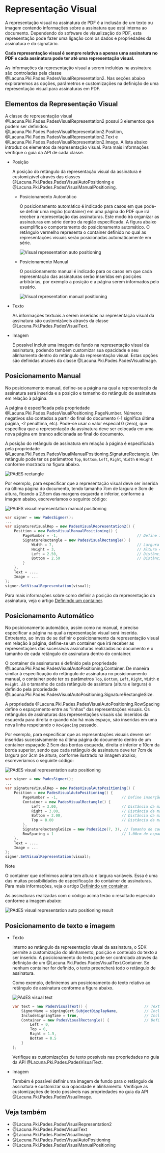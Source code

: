 ﻿# Representação Visual

A representação visual na assinatura de PDF é a inclusão de um texto ou imagem contendo informações sobre a assinatura
que está interna ao documento. Dependendo do software de visualização do PDF, esta representação pode fazer uma ligação
com os dados e propriedades da assinatura e do signatário.

**Cada representação visual é sempre relativa a apenas uma assinatura no PDF e cada assinatura  pode ter até uma representação visual.**

As informações da representação visual a serem incluídas na assinatura são controladas pela classe
@Lacuna.Pki.Pades.PadesVisualRepresentation2. Nas seções abaixo exploraremos as opções, parâmetros e customizações na
definição de uma representação visual para assinaturas em PDF.

## Elementos da Representação Visual

A classe de representação visual @Lacuna.Pki.Pades.PadesVisualRepresentation2 possui 3 elementos que podem ser definidos:
@Lacuna.Pki.Pades.PadesVisualRepresentation2.Position, @Lacuna.Pki.Pades.PadesVisualRepresentation2.Text e
@Lacuna.Pki.Pades.PadesVisualRepresentation2.Image. A lista abaixo introduz os elementos da representação visual.
Para mais informações verifique o guia da API de cada classe.

* Posição

  A posição do retângulo da representação visual da assinatura é customizável através das classes
  @Lacuna.Pki.Pades.PadesVisualAutoPositioning e @Lacuna.Pki.Pades.PadesVisualManualPositioning.

  * Posicionamento Automático

    O posicionamento automático é indicado para casos em que pode-se definir uma região (container) em uma página do PDF
	que irá receber a representação das assinaturas. Este modo irá organizar as assinaturas em série dentro da região
	especificada. A figura abaixo exemplifica o comportamento do posicionamento automático. O retângulo vermelho representa
	o container definido no qual as representações visuais serão posicionadas automaticamente em série.

    ![Visual representation auto positioning](../../../../../../images/pki-sdk/visual-rep-result-mini.png)

  * Posicionamento Manual

    O posicionamento manual é indicado para os casos em que cada representação das assinaturas serão inseridas em posições
    arbitrárias, por exemplo a posição e a página serem informados pelo usuário.

    ![Visual representation manual positioning](../../../../../../images/pki-sdk/visual-rep-manual-mini.png)

* Texto

  As informações textuais a serem inseridas na representação visual da assinatura são customizáveis através da classe
  @Lacuna.Pki.Pades.PadesVisualText.

* Imagem

  É possível incluir uma imagem de fundo na representação visual da assinatura, podendo também customizar sua opacidade
  e seu alinhamento dentro do retângulo da representação visual. Estas opções são definidas através da classe
  @Lacuna.Pki.Pades.PadesVisualImage.

## Posicionamento Manual

No posicionamento manual, define-se a página na qual a representação da assinatura será inserida e a posição e tamanho
do retângulo de assinatura em relação à página.

A página é especificada pela propriedade @Lacuna.Pki.Pades.PadesVisualPositioning.PageNumber. Números negativos são
contados a partir do final do documento (-1 significa última página, -2 penúltima, etc). Pode-se usar o valor especial
0 (zero), que especifica que a representação da assinatura deve ser colocada em uma nova página em branco adicionada
ao final do documento.

A posição do retângulo de assinatura em relação à página é especificada pela propriedade
@Lacuna.Pki.Pades.PadesVisualManualPositioning.SignatureRectangle. Um retângulo pode ter os parâmetros `Top`, `Bottom`,
`Left`, `Right`, `Width` e `Height` conforme mostrado na figura abaixo.

![PAdES rectangle](../../../../../../images/pki-sdk/pades-rectangle.png)

Por exemplo, para especificar que a representação visual deve ser inserida na última página do documento, tendo tamanho
7cm de largura e 3cm de altura, ficando a 2.5cm das margens esquerda e inferior, conforme a imagem abaixo, escreveríamos
o seguinte código:

![PAdES visual representation manual positioning](../../../../../../images/pki-sdk/pades-visual-rep-manual-pos.png)

```cs
var signer = new PadesSigner();
...
var signatureVisualRep = new PadesVisualRepresentation2() {
    Position = new PadesVisualManualPositioning() {
        PageNumber = -1,                                    // Define inserção na última página do documento
        SignatureRectangle = new PadesVisualRectangle() {
            Width = 7,                                      // Largura = 7cm
            Height = 3,                                     // Altura = 3cm
            Left = 2.50,                                    // Distância da margem esquerda = 2.50cm
            Bottom = 2.50                                   // Distância da margem inferior = 2.50cm
        }
    },
    Text = ...,
    Image = ...
};
signer.SetVisualRepresentation(visual);
 ```

Para mais informações sobre como definir a posição da representação da assinatura, veja o artigo
[Definindo um container](containers.md).

## Posicionamento Automático

No posicionamento automático, assim como no manual, é preciso especificar a página na qual a representação visual será
inserida. Entretanto, ao invés de se definir o posicionamento da representação visual em relação à página, define-se um
container que irá receber as representações das sucessivas assinaturas realizadas no documento e o tamanho de cada
retângulo de assinatura dentro do container.

O container de assinaturas é definido pela propriedade @Lacuna.Pki.Pades.PadesVisualAutoPositioning.Container. De
maneira similar à especificação do retângulo de assinatura no posicionamento manual, o container pode ter os parâmetros
`Top`, `Bottom`, `Left`, `Right`, `Width` e `Height`. Já o tamanho de cada retângulo de assintura (altura e largura) é
definido pela propriedade @Lacuna.Pki.Pades.PadesVisualAutoPositioning.SignatureRectangleSize.

A propriedade @Lacuna.Pki.Pades.PadesVisualAutoPositioning.RowSpacing define o espaçamento entre as "linhas" das
representações visuais. Os retângulos de assinaturas das representações visuais são inseridos da esquerda para direita e
quando não há mais espaço, são inseridas em uma nova linha respeitando o `RowSpacing` passado.

Por exemplo, para especificar que as representações visuais devem ser inseridas sucessivamente na última página do
documento dentro de um container espaçado 2.5cm das bordas esquerda, direita e inferior e 10cm da borda superior, sendo
que cada retângulo de assinatura deve ter 7cm de largura por 3cm de altura, conforme ilustrado na imagem abaixo,
escreveríamos o seguinte código:

![PAdES visual representation auto positioning](../../../../../../images/pki-sdk/auto-positioning.png)

```cs
var signer = new PadesSigner();
...
var signatureVisualRep = new PadesVisualAutoPositioning() {
    Position = new PadesVisualAutoPositioning() {
        PageNumber = -1,                             // Define inserção na última página do documento
        Container = new PadesVisualRectangle() {
            Left = 3.00,                             // Distância da margem esquerda = 3.00cm
            Right = 3.00,                            // Distância da margem direita = 3.00cm
            Bottom = 2.00,                           // Distância da margem inferior = 2.00cm
            Top = 8.00                               // Distância da margem superior = 8.00cm
        },
        SignatureRectangleSize = new PadesSize(7, 3), // Tamanho de cada retângulo de assinatura (largura x altura),
        RowSpacing = 1                               // 1.00cm de espaçamento entre linhas
    },
    Text = ...,
    Image = ...
};
signer.SetVisualRepresentation(visual);
```

> [!NOTE]
> O container que definimos acima tem altura e largura variáveis. Essa é uma das muitas possibilidades de especificação
> do container de assinaturas. Para mais informações, veja o artigo [Definindo um container](containers.md).

As assinaturas realizadas com o código acima terão o resultado esperado conforme a imagem abaixo:

![PAdES visual representation auto positioning result](../../../../../../images/pki-sdk/visual-rep-result.png)

## Posicionamento de texto e imagem

* Texto

  Interno ao retângulo da representação visual da assinatura, o SDK permite a customização do alinhamento, posição e
  conteúdo do texto a ser inserido. A posicionamento do texto pode ser controlado através da definição de um
  @Lacuna.Pki.Pades.PadesVisualText.Container. Se nenhum container for definido, o texto preencherá todo o retângulo
  de assinatura.

  Como exemplo, definiremos um posicionamento do texto relativo ao retângulo de assinatura conforme a figura abaixo.

  ![PAdES visual text](../../../../../../images/pki-sdk/pades-visual-text.png)

  ```cs
  var text = new PadesVisualText() {                          // Texto da representação visual
      SignerName = signingCert.SubjectDisplayName,            // Inclui o nome do signatário
      IncludeSigningTime = true,                              // Inclui a data da assinatura
      Container = new PadesVisualRectangle() {                // Define container do texto
          Left = 0,
          Top = 0,
          Right = 1.5,
          Bottom = 0.5
      }
  };
  ```

  Verifique as customizações de texto possíveis nas propriedades no guia da API @Lacuna.Pki.Pades.PadesVisualText.

* Imagem

  Também é possível definir uma imagem de fundo para o retângulo de assinatura e customizar sua opacidade e alinhamento.
  Verifique as customizações de texto possíveis nas propriedades no guia da API @Lacuna.Pki.Pades.PadesVisualImage.

## Veja também
* @Lacuna.Pki.Pades.PadesVisualRepresentation2
* @Lacuna.Pki.Pades.PadesVisualText
* @Lacuna.Pki.Pades.PadesVisualImage
* @Lacuna.Pki.Pades.PadesVisualAutoPositioning
* @Lacuna.Pki.Pades.PadesVisualManualPositioning
